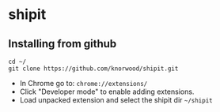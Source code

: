 # shipit

## Installing from github
```
cd ~/
git clone https://github.com/knorwood/shipit.git
```
- In Chrome go to: `chrome://extensions/`
- Click "Developer mode" to enable adding extensions.
- Load unpacked extension and select the shipit dir `~/shipit`
